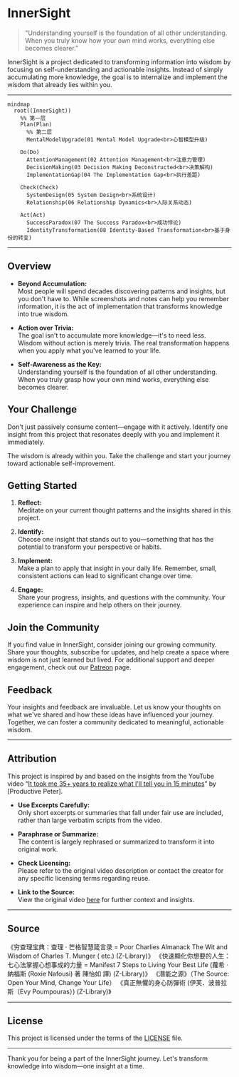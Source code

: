 # InnerSight

> "Understanding yourself is the foundation of all other understanding. When you truly know how your own mind works, everything else becomes clearer."

InnerSight is a project dedicated to transforming information into wisdom by focusing on self-understanding and actionable insights. Instead of simply accumulating more knowledge, the goal is to internalize and implement the wisdom that already lies within you.

---

```mermaid
mindmap
  root((InnerSight))
    %% 第一层
    Plan(Plan)
      %% 第二层
      MentalModelUpgrade(01 Mental Model Upgrade<br>心智模型升级)

    Do(Do)
      AttentionManagement(02 Attention Management<br>注意力管理)
      DecisionMaking(03 Decision Making Deconstructed<br>决策解构)
      ImplementationGap(04 The Implementation Gap<br>执行差距)

    Check(Check)
      SystemDesign(05 System Design<br>系统设计)
      Relationship(06 Relationship Dynamics<br>人际关系动态)

    Act(Act)
      SuccessParadox(07 The Success Paradox<br>成功悖论)
      IdentityTransformation(08 Identity-Based Transformation<br>基于身份的转变)
```

---

## Overview

- **Beyond Accumulation:**  
  Most people will spend decades discovering patterns and insights, but you don't have to. While screenshots and notes can help you remember information, it is the act of implementation that transforms knowledge into true wisdom.

- **Action over Trivia:**  
  The goal isn't to accumulate more knowledge—it's to need less. Wisdom without action is merely trivia. The real transformation happens when you apply what you've learned to your life.

- **Self-Awareness as the Key:**  
  Understanding yourself is the foundation of all other understanding. When you truly grasp how your own mind works, everything else becomes clearer.

## Your Challenge

Don't just passively consume content—engage with it actively. Identify one insight from this project that resonates deeply with you and implement it immediately.


The wisdom is already within you. Take the challenge and start your journey toward actionable self-improvement.



## Getting Started

1. **Reflect:**  
   Meditate on your current thought patterns and the insights shared in this project.

2. **Identify:**  
   Choose one insight that stands out to you—something that has the potential to transform your perspective or habits.

3. **Implement:**  
   Make a plan to apply that insight in your daily life. Remember, small, consistent actions can lead to significant change over time.

4. **Engage:**  
   Share your progress, insights, and questions with the community. Your experience can inspire and help others on their journey.

## Join the Community

If you find value in InnerSight, consider joining our growing community. Share your thoughts, subscribe for updates, and help create a space where wisdom is not just learned but lived. For additional support and deeper engagement, check out our [Patreon](#) page.

## Feedback

Your insights and feedback are invaluable. Let us know your thoughts on what we've shared and how these ideas have influenced your journey. Together, we can foster a community dedicated to meaningful, actionable wisdom.

---

## Attribution

This project is inspired by and based on the insights from the YouTube video “[It took me 35+ years to realize what I'll tell you in 15 minutes](https://www.youtube.com/watch?v=WfE7Cl8qyKA)” by [Productive Peter].

- **Use Excerpts Carefully:**  
  Only short excerpts or summaries that fall under fair use are included, rather than large verbatim scripts from the video.

- **Paraphrase or Summarize:**  
  The content is largely rephrased or summarized to transform it into original work.

- **Check Licensing:**  
  Please refer to the original video description or contact the creator for any specific licensing terms regarding reuse.

- **Link to the Source:**  
  View the original video [here](https://www.youtube.com/watch?v=WfE7Cl8qyKA) for further context and insights.


---

## Source  
《穷查理宝典：查理 · 芒格智慧箴言录 = Poor Charlies Almanack The Wit and Wisdom of Charles T. Munger ( etc.) (Z-Library)》
《快速顯化你想要的人生：七心法掌握心想事成的力量 = Manifest 7 Steps to Living Your Best Life (蘿希 · 納福斯 (Roxie Nafousi) 著  陳怡如 譯) (Z-Library)》
《潛能之源》（The Source: Open Your Mind, Change Your Life）
《真正無懼的身心防彈術 (伊芙．波普拉斯（Evy Poumpouras）) (Z-Library)》


---

## License

This project is licensed under the terms of the [LICENSE](./LICENSE) file.

---

Thank you for being a part of the InnerSight journey. Let's transform knowledge into wisdom—one insight at a time.
